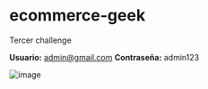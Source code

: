 # ecommerce-geek
Tercer challenge

**Usuario:** admin@gmail.com
**Contraseña:** admin123

![image]()

